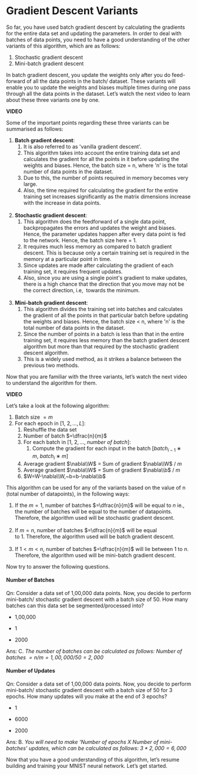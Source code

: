 # Gradient Descent Variants

So far, you have used batch gradient descent by calculating the gradients for the entire data set and updating the parameters. In order to deal with batches of data points, you need to have a good understanding of the other variants of this algorithm, which are as follows:

1.  Stochastic gradient descent 
2.  Mini-batch gradient descent 

In batch gradient descent, you update the weights only after you do feed-forward of all the data points in the batch/ dataset. These variants will enable you to update the weights and biases multiple times during one pass through all the data points in the dataset. Let’s watch the next video to learn about these three variants one by one.

**VIDEO**

Some of the important points regarding these three variants can be summarised as follows:

1.  **Batch gradient descent**:
    1.  It is also referred to as 'vanilla gradient descent'.
    2.  This algorithm takes into account the entire training data set and calculates the gradient for all the points in it before updating the weights and biases. Hence, the batch size = n, where 'n' is the total number of data points in the dataset.
    3.  Due to this, the number of points required in memory becomes very large.
    4.  Also, the time required for calculating the gradient for the entire training set increases significantly as the matrix dimensions increase with the increase in data points.  
         
2.  **Stochastic gradient descent**:
    1.  This algorithm does the feedforward of a single data point, backpropagates the errors and updates the weight and biases. Hence, the parameter updates happen after every data point is fed to the network. Hence, the batch size here = 1.
    2.  It requires much less memory as compared to batch gradient descent. This is because only a certain training set is required in the memory at a particular point in time.
    3.  Since updates are made after calculating the gradient of each training set, it requires frequent updates.
    4.  Also, since you are using a single point's gradient to make updates, there is a high chance that the direction that you move may not be the correct direction, i.e,  towards the minimum.  
         
3.  **Mini-batch gradient descent**:
    1.  This algorithm divides the training set into batches and calculates the gradient of all the points in that particular batch before updating the weights and biases. Hence, the batch size < n, where 'n' is the total number of data points in the dataset.
    2.  Since the number of points in a batch is less than that in the entire training set, it requires less memory than the batch gradient descent algorithm but more than that required by the stochastic gradient descent algorithm. 
    3.  This is a widely used method, as it strikes a balance between the previous two methods.

Now that you are familiar with the three variants, let’s watch the next video to understand the algorithm for them.

**VIDEO**

Let’s take a look at the following algorithm:

1. Batch size $=m$
2. For each epoch in $[1,~2,\dots, L]$:
    1. Reshuffle the data set
    2. Number of batch $=\dfrac{n}{m}$
    3. For each batch in $[1,~2,\dots,~number~of~batch]$:
        1. Compute the gradient for each input in the batch $[batch_{i−1}∗m,~batch_i∗m]$
    4. Average gradient $\nabla\\W$ = Sum of gradient $\nabla\\W$ / $m$
    5. Average gradient $\nabla\\W$ = Sum of gradient $\nabla\\b$ / $m$
    6. $W=W-\nabla\\W,~b=b-\nabla\\b$

This algorithm can be used for any of the variants based on the value of n (total number of datapoints), in the following ways:

1.  If the $m=1$, number of batches $=\dfrac{n}{m}$ will be equal to $n$ ie., the number of batches will be equal to the number of datapoints. Therefore, the algorithm used will be stochastic gradient descent.  
     
2.  If $m=n$, number of batches $=\dfrac{n}{m}$ will be equal to 1. Therefore, the algorithm used will be batch gradient descent.  
     
3.  If $1<m<n$, number of batches $=\dfrac{n}{m}$ will lie between 1 to $n$. Therefore, the algorithm used will be mini-batch gradient descent.

Now try to answer the following questions.

#### Number of Batches

Qn: Consider a data set of 1,00,000 data points. Now, you decide to perform mini-batch/ stochastic gradient descent with a batch size of 50. How many batches can this data set be segmented/processed into?

- 1,00,000

- 1

- 2000

Ans: C. *The number of batches can be calculated as follows:  Number of batches $=n/m=1,00,000/50=2,000$*

#### Number of Updates

Qn: Consider a data set of 1,00,000 data points. Now, you decide to perform mini-batch/ stochastic gradient descent with a batch size of 50 for 3 epochs. How many updates will you make at the end of 3 epochs?

- 1

- 6000

- 2000

Ans: B. *You will need to make ‘Number of epochs X Number of mini-batches’ updates, which can be calculated as follows: $3*2,000=6,000$*

Now that you have a good understanding of this algorithm, let’s resume building and training your MNIST neural network. Let’s get started.